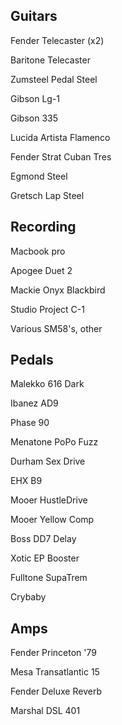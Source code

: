 ## Guitars 

Fender Telecaster (x2)

Baritone Telecaster

Zumsteel Pedal Steel

Gibson Lg-1

Gibson 335

Lucida Artista Flamenco

Fender Strat
Cuban Tres

Egmond Steel

Gretsch Lap Steel



## Recording

Macbook pro

Apogee Duet 2

Mackie Onyx Blackbird

Studio Project C-1

Various SM58's, other



## Pedals 

Malekko 616 Dark

Ibanez AD9

Phase 90

Menatone PoPo Fuzz

Durham Sex Drive

EHX B9

Mooer HustleDrive

Mooer Yellow Comp

Boss DD7 Delay

Xotic EP Booster

Fulltone SupaTrem

Crybaby



## Amps

Fender Princeton '79

Mesa Transatlantic 15

Fender Deluxe Reverb

Marshal DSL 401
